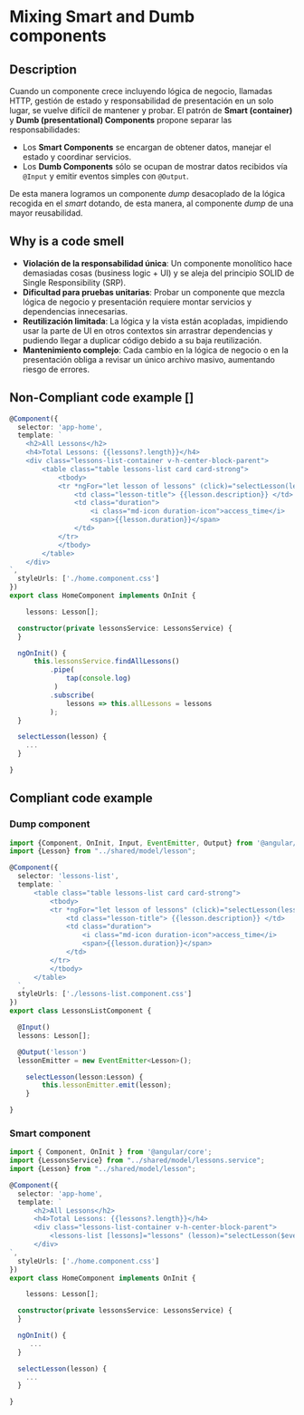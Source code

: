# Mixing Smart and Dumb components
## Description
Cuando un componente crece incluyendo lógica de negocio, llamadas HTTP, gestión de estado y responsabilidad de presentación en un solo lugar, se vuelve difícil de mantener y probar. El patrón de **Smart (container)** y **Dumb (presentational) Components** propone separar las responsabilidades:
- Los **Smart Components** se encargan de obtener datos, manejar el estado y coordinar servicios.
- Los **Dumb Components** sólo se ocupan de mostrar datos recibidos vía `@Input` y emitir eventos simples con `@Output`.

De esta manera logramos un componente *dump* desacoplado de la lógica recogida en el *smart* dotando, de esta manera, al componente *dump* de una mayor reusabilidad.
## Why is a code smell
- **Violación de la responsabilidad única**: Un componente monolítico hace demasiadas cosas (business logic + UI) y se aleja del principio SOLID de Single Responsibility (SRP).
- **Dificultad para pruebas unitarias**: Probar un componente que mezcla lógica de negocio y presentación requiere montar servicios y dependencias innecesarias.
- **Reutilización limitada**: La lógica y la vista están acopladas, impidiendo usar la parte de UI en otros contextos sin arrastrar dependencias y pudiendo llegar a duplicar código debido a su baja reutilización.
- **Mantenimiento complejo**: Cada cambio en la lógica de negocio o en la presentación obliga a revisar un único archivo masivo, aumentando riesgo de errores.
## Non-Compliant code example []
```typescript 
@Component({
  selector: 'app-home',
  template: `
    <h2>All Lessons</h2>
    <h4>Total Lessons: {{lessons?.length}}</h4>
    <div class="lessons-list-container v-h-center-block-parent">
        <table class="table lessons-list card card-strong">
            <tbody>
            <tr *ngFor="let lesson of lessons" (click)="selectLesson(lesson)">
                <td class="lesson-title"> {{lesson.description}} </td>
                <td class="duration">
                    <i class="md-icon duration-icon">access_time</i>
                    <span>{{lesson.duration}}</span>
                </td>
            </tr>
            </tbody>
        </table>
    </div>
`,
  styleUrls: ['./home.component.css']
})
export class HomeComponent implements OnInit {

    lessons: Lesson[];

  constructor(private lessonsService: LessonsService) {
  }

  ngOnInit() {
      this.lessonsService.findAllLessons()
          .pipe(
              tap(console.log)
           )
          .subscribe(
              lessons => this.allLessons = lessons
          );
  }

  selectLesson(lesson) {
    ...
  }

}

```
## Compliant code example
### Dump component
```typescript
import {Component, OnInit, Input, EventEmitter, Output} from '@angular/core';
import {Lesson} from "../shared/model/lesson";

@Component({
  selector: 'lessons-list',
  template: `
      <table class="table lessons-list card card-strong">
          <tbody>
          <tr *ngFor="let lesson of lessons" (click)="selectLesson(lesson)">
              <td class="lesson-title"> {{lesson.description}} </td>
              <td class="duration">
                  <i class="md-icon duration-icon">access_time</i>
                  <span>{{lesson.duration}}</span>
              </td>
          </tr>
          </tbody>
      </table>  
  `,
  styleUrls: ['./lessons-list.component.css']
})
export class LessonsListComponent {

  @Input()
  lessons: Lesson[];

  @Output('lesson')
  lessonEmitter = new EventEmitter<Lesson>();

    selectLesson(lesson:Lesson) {
        this.lessonEmitter.emit(lesson);
    }

}
```
### Smart component
```typescript
import { Component, OnInit } from '@angular/core';
import {LessonsService} from "../shared/model/lessons.service";
import {Lesson} from "../shared/model/lesson";

@Component({
  selector: 'app-home',
  template: `
      <h2>All Lessons</h2>
      <h4>Total Lessons: {{lessons?.length}}</h4>
      <div class="lessons-list-container v-h-center-block-parent">
          <lessons-list [lessons]="lessons" (lesson)="selectLesson($event)"></lessons-list>
      </div>
`,
  styleUrls: ['./home.component.css']
})
export class HomeComponent implements OnInit {

    lessons: Lesson[];

  constructor(private lessonsService: LessonsService) {
  }

  ngOnInit() {
     ...
  }

  selectLesson(lesson) {
    ...
  }

}
```

[1]:https://blog.angular-university.io/angular-2-smart-components-vs-presentation-components-whats-the-difference-when-to-use-each-and-why/

[3]:https://zydesoft.com/must-know-clean-code-principles-in-angular/

[4]:https://blog.stackademic.com/angular-smart-dumb-components-118f557b667c
[5]:https://jackthenomad.com/how-to-write-good-composable-and-pure-components-in-angular-2-1756945c0f5b
[6]:https://tejas-variya.medium.com/smart-vs-dumb-components-in-angular-the-secret-to-scalable-apps-49c2f49103eb
